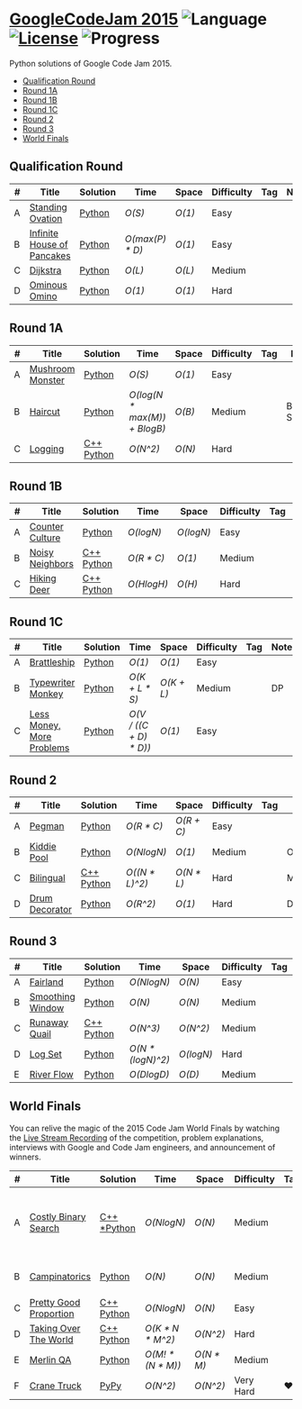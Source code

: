 # [GoogleCodeJam 2015](https://code.google.com/codejam/contests.html) ![Language](https://img.shields.io/badge/language-Python-orange.svg) [![License](https://img.shields.io/badge/license-MIT-blue.svg)](./LICENSE.md) ![Progress](https://img.shields.io/badge/progress-28%20%2F%2028-ff69b4.svg)

Python solutions of Google Code Jam 2015.

* [Qualification Round](https://github.com/kamyu104/GoogleCodeJam-2015#qualification-round)
* [Round 1A](https://github.com/kamyu104/GoogleCodeJam-2015#round-1a)
* [Round 1B](https://github.com/kamyu104/GoogleCodeJam-2015#round-1b)
* [Round 1C](https://github.com/kamyu104/GoogleCodeJam-2015#round-1c)
* [Round 2](https://github.com/kamyu104/GoogleCodeJam-2015#round-2)
* [Round 3](https://github.com/kamyu104/GoogleCodeJam-2015#round-3)
* [World Finals](https://github.com/kamyu104/GoogleCodeJam-2015#world-finals)

## Qualification Round
| # | Title | Solution | Time | Space | Difficulty | Tag | Note |
|---| ----- | -------- | ---- | ----- | ---------- | --- | ---- |
|A| [Standing Ovation](https://code.google.com/codejam/contest/6224486/dashboard#s=p0)| [Python](./Qualification%20Round/standing-ovation.py)| _O(S)_ | _O(1)_ | Easy | | |
|B| [Infinite House of Pancakes](https://code.google.com/codejam/contest/6224486/dashboard#s=p1)| [Python](./Qualification%20Round/infinite-house-of-pancakes.py)| _O(max(P) * D)_ | _O(1)_ | Easy | | |
|C| [Dijkstra](https://code.google.com/codejam/contest/6224486/dashboard#s=p2)| [Python](./Qualification%20Round/dijkstra.py)| _O(L)_ | _O(L)_ | Medium | | |
|D| [Ominous Omino](https://code.google.com/codejam/contest/6224486/dashboard#s=p3)| [Python](./Qualification%20Round/ominous-omino.py)| _O(1)_ | _O(1)_ | Hard | | |

## Round 1A
| # | Title | Solution | Time | Space | Difficulty | Tag | Note |
|---| ----- | -------- | ---- | ----- | ---------- | --- | ---- |
|A| [Mushroom Monster](https://code.google.com/codejam/contest/4224486/dashboard#s=p0)| [Python](./Round%201A/mushroom-monster.py)| _O(S)_ | _O(1)_ | Easy | | |
|B| [Haircut](https://code.google.com/codejam/contest/4224486/dashboard#s=p1)| [Python](./Round%201A/haircut.py)| _O(log(N * max(M)) + BlogB)_ | _O(B)_ | Medium | | Binary Search |
|C| [Logging](https://code.google.com/codejam/contest/4224486/dashboard#s=p2)| [C++](./Round%201A/logging.cpp) [Python](./Round%201A/logging.py)| _O(N^2)_ | _O(N)_ | Hard | | |

## Round 1B
| # | Title | Solution | Time | Space | Difficulty | Tag | Note |
|---| ----- | -------- | ---- | ----- | ---------- | --- | ---- |
|A| [Counter Culture](https://code.google.com/codejam/contest/8224486/dashboard#s=p0)| [Python](./Round%201B/counter-culture.py)| _O(logN)_ | _O(logN)_ | Easy | | |
|B| [Noisy Neighbors](https://code.google.com/codejam/contest/8224486/dashboard#s=p1)| [C++](./Round%201B/noisy-neighbors.cpp) [Python](././Round%201B/noisy-neighbors.py)| _O(R * C)_ | _O(1)_ | Medium | | |
|C| [Hiking Deer](https://code.google.com/codejam/contest/8224486/dashboard#s=p2)| [C++](./Round%201B/hiking-deer.cpp) [Python](./Round%201B/hiking-deer.py)| _O(HlogH)_ | _O(H)_ | Hard | | Heap |

## Round 1C
| # | Title | Solution | Time | Space | Difficulty | Tag | Note |
|---| ----- | -------- | ---- | ----- | ---------- | --- | ---- |
|A| [Brattleship](https://code.google.com/codejam/contest/4244486/dashboard#s=p0)| [Python](./Round%201C/brattleship.py)| _O(1)_ | _O(1)_ | Easy | | |
|B| [Typewriter Monkey](https://code.google.com/codejam/contest/4244486/dashboard#s=p1)|[Python](./Round%201C/typewriter-monkey.py)| _O(K + L * S)_ | _O(K + L)_ | Medium | | DP |
|C| [Less Money, More Problems](https://code.google.com/codejam/contest/4244486/dashboard#s=p2)| [Python](./Round%201C/less-money-more-problems.py)| _O(V / ((C + D) * D))_ | _O(1)_ | Easy | | |

## Round 2
| # | Title | Solution | Time | Space | Difficulty | Tag | Note |
|---| ----- | -------- | ---- | ----- | ---------- | --- | ---- |
|A| [Pegman](https://code.google.com/codejam/contest/8234486/dashboard#s=p0)| [Python](./Round%202/pegman.py)| _O(R * C)_ | _O(R + C)_ | Easy | | |
|B| [Kiddie Pool](https://code.google.com/codejam/contest/8234486/dashboard#s=p1)| [Python](./Round%202/kiddie-pool.py)| _O(NlogN)_ | _O(1)_ | Medium | | Optimization |
|C| [Bilingual](https://code.google.com/codejam/contest/8234486/dashboard#s=p2)| [C++](./Round%202/bilingual.cpp) [Python](./Round%202/bilingual.py)| _O((N * L)^2)_ | _O(N * L)_ | Hard | | Max Flow |
|D| [Drum Decorator](https://code.google.com/codejam/contest/8234486/dashboard#s=p3)| [Python](./Round%202/drum-decorator.py)| _O(R^2)_ | _O(1)_ | Hard | | DP |

## Round 3
| # | Title | Solution | Time | Space | Difficulty | Tag | Note |
|---| ----- | -------- | ---- | ----- | ---------- | --- | ---- |
|A| [Fairland](https://code.google.com/codejam/contest/4254486/dashboard#s=p0)| [Python](./Round%203/fairland.py)| _O(NlogN)_ | _O(N)_ | Easy | | |
|B| [Smoothing Window](https://code.google.com/codejam/contest/4254486/dashboard#s=p1)| [Python](./Round%203/smoothing-window.py)| _O(N)_ | _O(N)_ | Medium | | |
|C| [Runaway Quail](https://code.google.com/codejam/contest/4254486/dashboard#s=p2)| [C++](./Round%203/runaway-quail.cpp) [Python](./Round%203/runaway-quail.py)| _O(N^3)_ | _O(N^2)_ | Medium | | DP |
|D| [Log Set](https://code.google.com/codejam/contest/4254486/dashboard#s=p3)| [Python](./Round%203/log-set.py)| _O(N * (logN)^2)_ | _O(logN)_ | Hard | | Hash |
|E| [River Flow](https://code.google.com/codejam/contest/4254486/dashboard#s=p4)| [Python](./Round%203/river-flow.py)| _O(DlogD)_ | _O(D)_ | Medium |

## World Finals
You can relive the magic of the 2015 Code Jam World Finals by watching the [Live Stream Recording](https://www.youtube.com/watch?v=rh_EYIu7Ztc) of the competition, problem explanations, interviews with Google and Code Jam engineers, and announcement of winners.

| # | Title | Solution | Time | Space | Difficulty | Tag | Note |
|---| ----- | -------- | ---- | ----- | ---------- | --- | ---- |
|A| [Costly Binary Search](https://code.google.com/codejam/contest/5224486/dashboard#s=p0)| [C++](./World%20Finals/costly-binary-search.cpp) [*Python](./World%20Finals/costly-binary-search.py) | _O(NlogN)_ | _O(N)_ | Medium | | DP (Python would TLE in large input) 
|B| [Campinatorics](https://code.google.com/codejam/contest/5224486/dashboard#s=p1)| [Python](./World%20Finals/campinatorics.py) | _O(N)_ | _O(N)_ | Medium | | DP, Euler's Theorem |
|C| [Pretty Good Proportion](https://code.google.com/codejam/contest/5224486/dashboard#s=p2)| [C++](./World%20Finals/pretty-good-proportion.cpp) [Python](./World%20Finals/pretty-good-proportion.py) | _O(NlogN)_ | _O(N)_ | Easy | |Sort|
|D| [Taking Over The World](https://code.google.com/codejam/contest/5224486/dashboard#s=p3)| [C++](./World%20Finals/taking-over-the-world.cpp) [Python](./World%20Finals/taking-over-the-world.py) | _O(K * N * M^2)_ |  _O(N^2)_ | Hard | | Max Flow |
|E| [Merlin QA](https://code.google.com/codejam/contest/5224486/dashboard#s=p4)| [Python](./World%20Finals/merlin-qa.py) | _O(M! * (N * M))_ | _O(N * M)_ | Medium | | |
|F| [Crane Truck](https://code.google.com/codejam/contest/5224486/dashboard#s=p5)| [PyPy](./World%20Finals/crane-truck.py) | _O(N^2)_ | _O(N^2)_ | Very Hard | ❤️ | Simulation |
